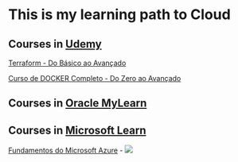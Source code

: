 # This is my learning path to Cloud

## Courses in [Udemy](https://www.udemy.com/)

[Terraform - Do Básico ao Avançado](https://www.udemy.com/course/terraform-do-basico-ao-avancado/?couponCode=SKILLS4SALEB) 

[Curso de DOCKER Completo - Do Zero ao Avançado](https://www.udemy.com/course/docker-zero-avancado/?couponCode=SKILLS4SALEB) 

## Courses in [Oracle MyLearn](https://mylearn.oracle.com/ou/home)

## Courses in [Microsoft Learn](https://learn.microsoft.com/)

[Fundamentos do Microsoft Azure](https://learn.microsoft.com/pt-br/training/courses/az-900t00?tab=credentials-tab&ns-enrollment-type=Collection&ns-enrollment-id=6qgduy4y4738kk) - [![](https://www.credly.com/favicon.ico)](https://learn.microsoft.com/api/credentials/share/pt-br/HeitorRapcinski/DE51A9FE23657F98?sharingId=44A36E9198D085BB)
